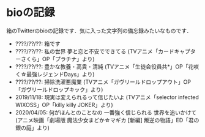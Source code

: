 # bioの記録

箱のTwitterのbioの記録です．気に入った文字列の備忘録みたいなものです．

* ????/??/??: 箱です
* ????/??/??: 私の世界 夢と恋と不安でできてる (TVアニメ「カードキャプターさくら」OP「プラチナ」より)
* ????/??/??: 豊かな教養・高貴・清純 (TVアニメ「生徒会役員共*」OP「花咲く☆最強レジェンドDays」より)
* ????/??/??: 掃除洗濯悪魔業 (TVアニメ「ガヴリールドロップアウト」OP「ガヴリールドロップキック」より)
* 2019/11/18: 現実は変えられるって信じたいよ (TVアニメ「selector infected WIXOSS」OP「killy killy JOKER」より)
* 2020/04/05: 何がほんとのことなの 一番強く信じられる 世界を追いかけて (アニメ映画「劇場版 魔法少女まどか☆マギカ \[新編\] 叛逆の物語」ED「君の銀の庭」より)
